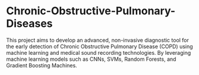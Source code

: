 # Chronic-Obstructive-Pulmonary-Diseases
This project aims to develop an advanced, non-invasive diagnostic tool for the early detection of Chronic Obstructive Pulmonary Disease (COPD) using machine learning and medical sound recording technologies. By leveraging machine learning models such as CNNs, SVMs, Random Forests, and Gradient Boosting Machines.
